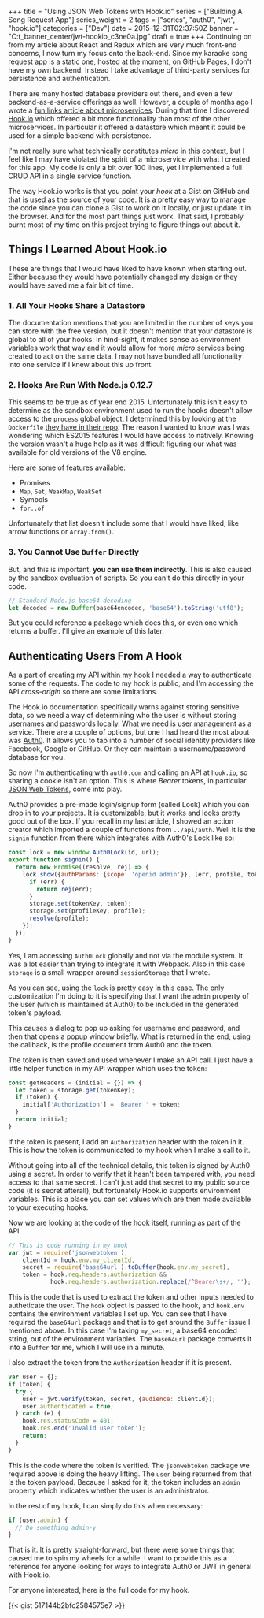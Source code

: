 +++
title = "Using JSON Web Tokens with Hook.io"
series = ["Building A Song Request App"]
series_weight = 2
tags = ["series", "auth0", "jwt", "hook.io"]
categories = ["Dev"]
date = 2015-12-31T02:37:50Z
banner = "C:t_banner_center/jwt-hookio_c3ne0a.jpg"
draft = true
+++
Continuing on from my article about React and Redux which are very much front-end concerns, I now turn my focus onto the back-end. Since my karaoke song request app is a static one, hosted at the moment, on GitHub Pages, I don't have my own backend. Instead I take advantage of third-party services for persistence and authentication.

There are many hosted database providers out there, and even a few backend-as-a-service offerings as well. However, a couple of months ago I wrote a [fun links article about microservices][flms]. During that time I discovered [Hook.io][hio] which offered a bit more functionality than most of the other microservices. In particular it offered a datastore which meant it could be used for a simple backend with persistence.

I'm not really sure what technically constitutes *micro* in this context, but I feel like I may have violated the spirit of a microservice with what I created for this app. My code is only a bit over 100 lines, yet I implemented a full CRUD API in a single service function.

The way Hook.io works is that you point your *hook* at a Gist on GitHub and that is used as the source of your code. It is a pretty easy way to manage the code since you can clone a Gist to work on it locally, or just update it in the browser. And for the most part things just work. That said, I probably burnt most of my time on this project trying to figure things out about it.

## Things I Learned About Hook.io

These are things that I would have liked to have known when starting out. Either because they would have potentially changed my design or they would have saved me a fair bit of time.

### 1. All Your Hooks Share a Datastore

The documentation mentions that you are limited in the number of keys you can store with the free version, but it doesn't mention that your datastore is global to all of your hooks. In hind-sight, it makes sense as environment variables work that way and it would allow for more *micro* services being created to act on the same data. I may not have bundled all functionality into one service if I knew about this up front.

### 2. Hooks Are Run With Node.js 0.12.7

This seems to be true as of year end 2015. Unfortunately this isn't easy to determine as the sandbox environment used to run the hooks doesn't allow access to the `process` global object. I determined this by looking at the `Dockerfile` [they have in their repo][df]. The reason I wanted to know was I was wondering which ES2015 features I would have access to natively. Knowing the version wasn't a huge help as it was difficult figuring our what was available for old versions of the V8 engine.

Here are some of features available:

* Promises
* `Map`, `Set`, `WeakMap`, `WeakSet`
* Symbols
* `for..of`

Unfortunately that list doesn't include some that I would have liked, like arrow functions or `Array.from()`.

### 3. You Cannot Use `Buffer` Directly

But, and this is important, **you can use them indirectly**. This is also caused by the sandbox evaluation of scripts. So you can't do this directly in your code.

```js
// Standard Node.js base64 decoding
let decoded = new Buffer(base64encoded, 'base64').toString('utf8');
```

But you could reference a package which does this, or even one which returns a buffer. I'll give an example of this later.

## Authenticating Users From A Hook

As a part of creating my API within my hook I needed a way to authenticate some of the requests. The code to my hook is public, and I'm accessing the API *cross-origin* so there are some limitations.

The Hook.io documentation specifically warns against storing sensitive data, so we need a way of determining who the user is without storing usernames and passwords locally. What we need is user management as a service. There are a couple of options, but one I had heard the most about was [Auth0][]. It allows you to tap into a number of social identity providers like Facebook, Google or GitHub. Or they can maintain a username/password database for you.

So now I'm authenticating with `auth0.com` and calling an API at `hook.io`, so sharing a cookie isn't an option. This is where *Bearer* tokens, in particular [JSON Web Tokens][jwt], come into play.

Auth0 provides a pre-made login/signup form (called Lock) which you can drop in to your projects. It is customizable, but it works and looks pretty good out of the box. If you recall in my last article, I showed an action creator which imported a couple of functions from `../api/auth`. Well it is the `signin` function from there which integrates with Auth0's Lock like so:

```js
const lock = new window.Auth0Lock(id, url);
export function signin() {
  return new Promise((resolve, rej) => {
    lock.show({authParams: {scope: 'openid admin'}}, (err, profile, token) => {
      if (err) {
        return rej(err);
      }
      storage.set(tokenKey, token);
      storage.set(profileKey, profile);
      resolve(profile);
    });
  });
}
```

Yes, I am accessing `Auth0Lock` globally and not via the module system. It was a lot easier than trying to integrate it with Webpack. Also in this case `storage` is a small wrapper around `sessionStorage` that I wrote.

As you can see, using the `lock` is pretty easy in this case. The only customization I'm doing to it is specifying that I want the `admin` property of the user (which is maintained at Auth0) to be included in the generated token's payload.

This causes a dialog to pop up asking for username and password, and then that opens a popup window briefly. What is returned in the end, using the callback, is the profile document from Auth0 and the token.

The token is then saved and used whenever I make an API call. I just have a little helper function in my API wrapper which uses the token:

```js
const getHeaders = (initial = {}) => {
  let token = storage.get(tokenKey);
  if (token) {
    initial['Authorization'] = 'Bearer ' + token;
  }
  return initial;
}
```

If the token is present, I add an `Authorization` header with the token in it. This is how the token is communicated to my hook when I make a call to it.

Without going into all of the technical details, this token is signed by Auth0 using a secret. In order to verify that it hasn't been tampered with, you need access to that same secret. I can't just add that secret to my public source code (it is secret afterall), but fortunately Hook.io supports environment variables. This is a place you can set values which are then made available to your executing hooks.

Now we are looking at the code of the hook itself, running as part of the API.

```js
// This is code running in my hook
var jwt = require('jsonwebtoken'),
    clientId = hook.env.my_clientId,
    secret = require('base64url').toBuffer(hook.env.my_secret),
    token = hook.req.headers.authorization &&
            hook.req.headers.authorization.replace(/^Bearer\s+/, '');
```

This is the code that is used to extract the token and other inputs needed to autheticate the user. The `hook` object is passed to the hook, and `hook.env` contains the environment variables I set up. You can see that I have required the `base64url` package and that is to get around the `Buffer` issue I mentioned above. In this case I'm taking `my_secret`, a base64 encoded string, out of the environment variables. The `base64url` package converts it into a `Buffer` for me, which I will use in a minute.

I also extract the token from the `Authorization` header if it is present.

```js
var user = {};
if (token) {
  try {
    user = jwt.verify(token, secret, {audience: clientId});
    user.authenticated = true;
  } catch (e) {
    hook.res.statusCode = 401;
    hook.res.end('Invalid user token');
    return;
  }
}
```

This is the code where the token is verified. The `jsonwebtoken` package we required above is doing the heavy lifting. The `user` being returned from that is the token payload. Because I asked for it, the token includes an `admin` property which indicates whether the user is an administrator.

In the rest of my hook, I can simply do this when necessary:

```js
if (user.admin) {
  // Do something admin-y
}
```

That is it. It is pretty straight-forward, but there were some things that caused me to spin my wheels for a while. I want to provide this as a reference for anyone looking for ways to integrate Auth0 or JWT in general with Hook.io.

For anyone interested, here is the full code for my hook.

{{< gist 517144b2bfc2584575e7 >}}

[flms]: /blog/2015/fun-links-2015-11-06/
[hio]: https://hook.io
[df]: https://github.com/bigcompany/hook.io/blob/master/docker/nodebase/Dockerfile
[jwt]: https://jwt.io
[Auth0]: https://auth0.com
